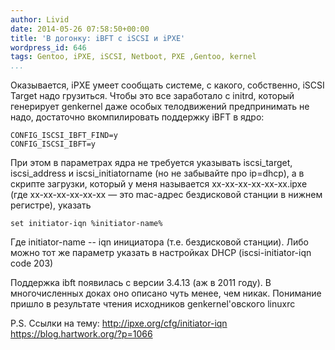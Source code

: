 ```yaml
---
author: Livid
date: 2014-05-26 07:58:50+00:00
title: 'В догонку: iBFT с iSCSI и iPXE'
wordpress_id: 646
tags: Gentoo, iPXE, iSCSI, Netboot, PXE ,Gentoo, kernel
...
```


Оказывается, iPXE умеет сообщать системе, с какого, собственно, iSCSI
Target надо грузиться. Чтобы это все заработало с initrd, который
генерирует genkernel даже особых телодвижений предпринимать не надо,
достаточно вкомпилировать поддержку iBFT в ядро:

    CONFIG_ISCSI_IBFT_FIND=y
    CONFIG_ISCSI_IBFT=y



При этом в параметрах ядра не требуется указывать iscsi\_target,
iscsi\_address и iscsi\_initiatorname (но не забывайте про ip=dhcp), а в
скрипте загрузки, который у меня называется xx-xx-xx-xx-xx-xx.ipxe (где
xx-xx-xx-xx-xx-xx — это mac-адрес бездисковой станции в нижнем
регистре), указать

    set initiator-iqn %initiator-name%


Где initiator-name -- iqn инициатора (т.е. бездисковой станции).
Либо можно тот же параметр указать в настройках DHCP
(iscsi-initiator-iqn code 203)

Поддержка ibft появилась с версии 3.4.13 (аж в 2011 году). В
многочисленных доках оно описано чуть менее, чем никак. Понимание пришло
в результате чтения исходников genkernel'овского linuxrc

P.S. Ссылки на тему: <http://ipxe.org/cfg/initiator-iqn>
<https://blog.hartwork.org/?p=1066>
